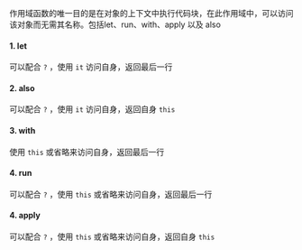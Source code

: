 作用域函数的唯一目的是在对象的上下文中执行代码块，在此作用域中，可以访问该对象而无需其名称。包括let、run、with、apply 以及 also

#### 1. let
可以配合 `?` ，使用 `it` 访问自身，返回最后一行

#### 2. also
可以配合 `?` ，使用 `it` 访问自身，返回自身 `this`

#### 3. with
使用 `this` 或省略来访问自身，返回最后一行

#### 4. run
可以配合 `?` ，使用 `this` 或省略来访问自身，返回最后一行

#### 4. apply
可以配合 `?` ，使用 `this` 或省略来访问自身，返回自身 `this`